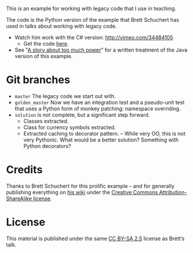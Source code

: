 This is an example for working with legacy code that I use in teaching.

The code is the Python version of the example that Brett Schuchert has used in talks about working with legacy code.

* Watch him work with the C# version: <http://vimeo.com/34484105>
    * Get the code [here](https://github.com/alexbepple/CurrencyConversion-CSharp-MSTest).
* See "[A story about too much power](http://schuchert.wikispaces.com/JMockIt.AStoryAboutTooMuchPower)" for a written treatment of the Java version of this example.


# Git branches

* `master` The legacy code we start out with.
* `golden_master` Now we have an integration test and a pseudo-unit test that uses a Python form of monkey patching: namespace overriding.
* `solution` is not complete, but a significant step forward.
    * Classes extracted. 
    * Class for currency symbols extracted.
    * Extracted caching to decorator pattern. – While very OO, this is not very Pythonic. What would be a better solution? Something with Python decorators?


# Credits

Thanks to Brett Schuchert for this prolific example – and for generally publishing everything on [his wiki](http://schuchert.wikispaces.com/) under the [Creative Commons Attribution-ShareAlike license](http://creativecommons.org/licenses/by-sa/2.5/).


# License

This material is published under the same [CC BY-SA 2.5](http://www.typemock.com/isolator-product-page) license as Brett’s talk.

